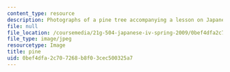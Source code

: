 ```yaml
---
content_type: resource
description: Photographs of a pine tree accompanying a lesson on Japanese vocabulary.
file: null
file_location: /coursemedia/21g-504-japanese-iv-spring-2009/0bef4dfa2c707268b8f03cec500325a7_pine.jpg
file_type: image/jpeg
resourcetype: Image
title: pine
uid: 0bef4dfa-2c70-7268-b8f0-3cec500325a7
---
```

